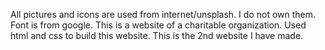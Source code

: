 All pictures and icons are used from internet/unsplash. I do not own them.
Font is from google.
This is a website of a charitable organization.
Used html and css to build this website.
This is the 2nd website I have made.